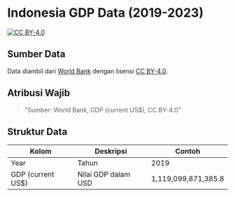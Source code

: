 # Indonesia GDP Data (2019-2023)

[![CC BY-4.0](https://licensebuttons.net/l/by/4.0/88x31.png)](LICENSE)

## Sumber Data
Data diambil dari [World Bank](https://data.worldbank.org/indicator/NY.GDP.MKTP.CD) dengan lisensi [CC BY-4.0](LICENSE).

## Atribusi Wajib
> "Sumber: World Bank, GDP (current US$), CC BY-4.0"

## Struktur Data
| Kolom | Deskripsi | Contoh |
|-------|-----------|--------|
| Year | Tahun | 2019 |
| GDP (current US$) | Nilai GDP dalam USD | 1,119,099,871,385.8 |
